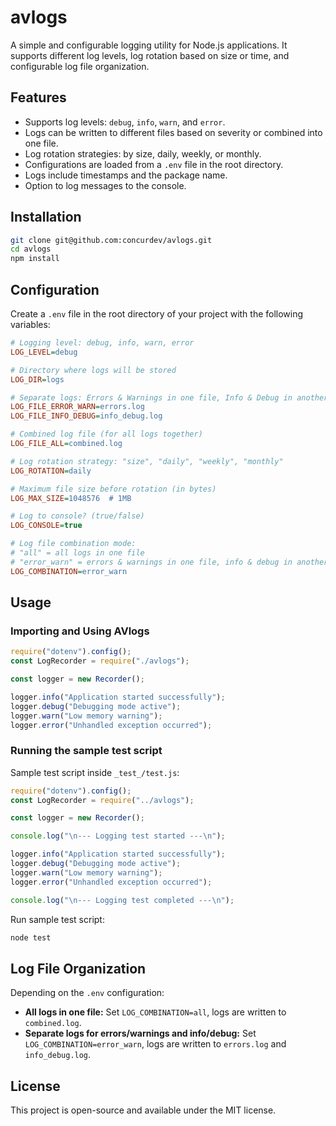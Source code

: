 # avlogs

A simple and configurable logging utility for Node.js applications. It supports different log levels, log rotation based on size or time, and configurable log file organization.

## Features

- Supports log levels: `debug`, `info`, `warn`, and `error`.
- Logs can be written to different files based on severity or combined into one file.
- Log rotation strategies: by size, daily, weekly, or monthly.
- Configurations are loaded from a `.env` file in the root directory.
- Logs include timestamps and the package name.
- Option to log messages to the console.

## Installation

```sh
git clone git@github.com:concurdev/avlogs.git
cd avlogs
npm install
```

## Configuration

Create a `.env` file in the root directory of your project with the following variables:

```ini
# Logging level: debug, info, warn, error
LOG_LEVEL=debug

# Directory where logs will be stored
LOG_DIR=logs

# Separate logs: Errors & Warnings in one file, Info & Debug in another
LOG_FILE_ERROR_WARN=errors.log
LOG_FILE_INFO_DEBUG=info_debug.log

# Combined log file (for all logs together)
LOG_FILE_ALL=combined.log

# Log rotation strategy: "size", "daily", "weekly", "monthly"
LOG_ROTATION=daily

# Maximum file size before rotation (in bytes)
LOG_MAX_SIZE=1048576  # 1MB

# Log to console? (true/false)
LOG_CONSOLE=true

# Log file combination mode:
# "all" = all logs in one file
# "error_warn" = errors & warnings in one file, info & debug in another
LOG_COMBINATION=error_warn
```

## Usage

### Importing and Using AVlogs

```javascript
require("dotenv").config();
const LogRecorder = require("./avlogs");

const logger = new Recorder();

logger.info("Application started successfully");
logger.debug("Debugging mode active");
logger.warn("Low memory warning");
logger.error("Unhandled exception occurred");
```

### Running the sample test script

Sample test script inside `_test_/test.js`:

```javascript
require("dotenv").config();
const LogRecorder = require("../avlogs");

const logger = new Recorder();

console.log("\n--- Logging test started ---\n");

logger.info("Application started successfully");
logger.debug("Debugging mode active");
logger.warn("Low memory warning");
logger.error("Unhandled exception occurred");

console.log("\n--- Logging test completed ---\n");
```

Run sample test script:

```sh
node test
```

## Log File Organization

Depending on the `.env` configuration:

- **All logs in one file:** Set `LOG_COMBINATION=all`, logs are written to `combined.log`.
- **Separate logs for errors/warnings and info/debug:** Set `LOG_COMBINATION=error_warn`, logs are written to `errors.log` and `info_debug.log`.

## License

This project is open-source and available under the MIT license.
